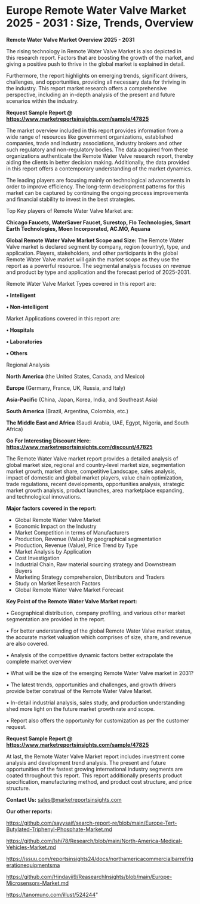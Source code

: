 # Europe Remote Water Valve Market 2025 - 2031 : Size, Trends, Overview

<Strong> Remote Water Valve Market Overview 2025 - 2031</strong>

The rising technology in Remote Water Valve Market is also depicted in this research report. Factors that are boosting the growth of the market, and giving a positive push to thrive in the global market is explained in detail.

Furthermore, the report highlights on emerging trends, significant drivers, challenges, and opportunities, providing all necessary data for thriving in the industry. This report market research offers a comprehensive perspective, including an in-depth analysis of the present and future scenarios within the industry.

<strong>Request Sample Report @ <a href=https://www.marketreportsinsights.com/sample/47825>https://www.marketreportsinsights.com/sample/47825</a></strong>

The market overview included in this report provides information from a wide range of resources like government organizations, established companies, trade and industry associations, industry brokers and other such regulatory and non-regulatory bodies. The data acquired from these organizations authenticate the Remote Water Valve research report, thereby aiding the clients in better decision making. Additionally, the data provided in this report offers a contemporary understanding of the market dynamics.

The leading players are focusing mainly on technological advancements in order to improve efficiency. The long-term development patterns for this market can be captured by continuing the ongoing process improvements and financial stability to invest in the best strategies.

Top Key players of Remote Water Valve Market are:

<strong>Chicago Faucets, WaterSaver Faucet, Surestop, Flo Technologies, Smart Earth Technologies, Moen Incorporated, AC.MO, Aquana</strong>

<strong><b>Global Remote Water Valve Market Scope and Size:</b></strong>
The Remote Water Valve market is declared segment by company, region (country), type, and application. Players, stakeholders, and other participants in the global Remote Water Valve market will gain the market scope as they use the report as a powerful resource. The segmental analysis focuses on revenue and product by type and application and the forecast period of 2025-2031.

Remote Water Valve Market Types covered in this report are:

<strong>•  Intelligent

•  Non-intelligent</strong>

Market Applications covered in this report are:

<strong>•  Hospitals

•  Laboratories

•  Others</strong> 

Regional Analysis

<strong>North America</strong> (the United States, Canada, and Mexico)

<strong>Europe</strong> (Germany, France, UK, Russia, and Italy)

<strong>Asia-Pacific</strong> (China, Japan, Korea, India, and Southeast Asia)

<strong>South America</strong> (Brazil, Argentina, Colombia, etc.)

<strong>The Middle East and Africa</strong> (Saudi Arabia, UAE, Egypt, Nigeria, and South Africa)

<strong>Go For Interesting Discount Here: <a href=https://www.marketreportsinsights.com/discount/47825>https://www.marketreportsinsights.com/discount/47825</a></strong>

The Remote Water Valve market report provides a detailed analysis of global market size, regional and country-level market size, segmentation market growth, market share, competitive Landscape, sales analysis, impact of domestic and global market players, value chain optimization, trade regulations, recent developments, opportunities analysis, strategic market growth analysis, product launches, area marketplace expanding, and technological innovations.

<strong><b>Major factors covered in the report:</b></strong>
<ul>
  <li>Global Remote Water Valve Market </li>
  <li>Economic Impact on the Industry</li>
  <li>Market Competition in terms of Manufacturers</li>
  <li>Production, Revenue (Value) by geographical segmentation</li>
  <li>Production, Revenue (Value), Price Trend by Type</li>
  <li>Market Analysis by Application</li>
  <li>Cost Investigation</li>
  <li>Industrial Chain, Raw material sourcing strategy and Downstream Buyers</li>
  <li>Marketing Strategy comprehension, Distributors and Traders</li>
  <li>Study on Market Research Factors</li>
  <li>Global Remote Water Valve Market Forecast</li>
</ul>

<strong><b>Key Point of the Remote Water Valve Market report:</b></strong>

• Geographical distribution, company profiling, and various other market segmentation are provided in the report.

• For better understanding of the global Remote Water Valve market status, the accurate market valuation which comprises of size, share, and revenue are also covered.

• Analysis of the competitive dynamic factors better extrapolate the complete market overview

• What will be the size of the emerging Remote Water Valve market in 2031?

• The latest trends, opportunities and challenges, and growth drivers provide better construal of the Remote Water Valve Market.

• In-detail industrial analysis, sales study, and production understanding shed more light on the future market growth rate and scope.

• Report also offers the opportunity for customization as per the customer request.

<strong>Request Sample Report @ <a href=https://www.marketreportsinsights.com/sample/47825>https://www.marketreportsinsights.com/sample/47825</a></strong>

At last, the Remote Water Valve Market report includes investment come analysis and development trend analysis. The present and future opportunities of the fastest growing international industry segments are coated throughout this report. This report additionally presents product specification, manufacturing method, and product cost structure, and price structure.

<strong>Contact Us:</strong>
sales@marketreportsinsights.com

<strong>Our other reports:</strong>

<a href=https://github.com/sayysaif/search-report-re/blob/main/Europe-Tert-Butylated-Triphenyl-Phosphate-Market.md>https://github.com/sayysaif/search-report-re/blob/main/Europe-Tert-Butylated-Triphenyl-Phosphate-Market.md</a>

<a href=https://github.com/Ishi78/Research/blob/main/North-America-Medical-Vehicles-Market.md>https://github.com/Ishi78/Research/blob/main/North-America-Medical-Vehicles-Market.md</a>

<a href=https://issuu.com/reportsinsights24/docs/northamericacommercialbarrefrigerationequipmentsma>https://issuu.com/reportsinsights24/docs/northamericacommercialbarrefrigerationequipmentsma</a>

<a href=https://github.com/Hindavii9/ReasearchInsights/blob/main/Europe-Microsensors-Market.md>https://github.com/Hindavii9/ReasearchInsights/blob/main/Europe-Microsensors-Market.md</a>

<a href=https://tanomuno.com/illust/524244>https://tanomuno.com/illust/524244</a>"
